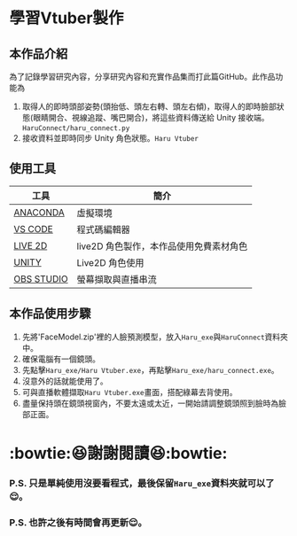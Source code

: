 # 學習Vtuber製作
## 本作品介紹
  為了記錄學習研究內容，分享研究內容和充實作品集而打此篇GitHub。此作品功能為
1. 取得人的即時頭部姿勢(頭抬低、頭左右轉、頭左右傾)，取得人的即時臉部狀態(眼睛開合、視線追蹤、嘴巴開合)，將這些資料傳送給 Unity 接收端。`HaruConnect/haru_connect.py`
2. 接收資料並即時同步 Unity 角色狀態。`Haru Vtuber`
## 使用工具
| 工具 | 簡介 |
| --- | --- |
| [ANACONDA](https://www.anaconda.com/products/individual) | 虛擬環境 |
| [VS CODE](https://code.visualstudio.com/) | 程式碼編輯器 |
| [LIVE 2D](https://www.live2d.com/) | live2D 角色製作，本作品使用免費素材角色 |
| [UNITY](https://unity.com/) | Live2D 角色使用 |
| [OBS STUDIO](https://obsproject.com/) | 螢幕擷取與直播串流 |
## 本作品使用步驟
1. 先將'FaceModel.zip'裡的人臉預測模型，放入`Haru_exe`與`HaruConnect`資料夾中。
2. 確保電腦有一個鏡頭。
3. 先點擊`Haru_exe/Haru Vtuber.exe`，再點擊`Haru_exe/haru_connect.exe`。
4. 沒意外的話就能使用了。
5. 可與直播軟體擷取`Haru Vtuber.exe`畫面，搭配綠幕去背使用。
6. 盡量保持頭在鏡頭視窗內，不要太遠或太近，一開始請調整鏡頭照到臉時為臉部正面。
# :bowtie::laughing:謝謝閱讀:laughing::bowtie:
### P.S. 只是單純使用沒要看程式，最後保留`Haru_exe`資料夾就可以了:relieved:。
### P.S. 也許之後有時間會再更新:relieved:。
